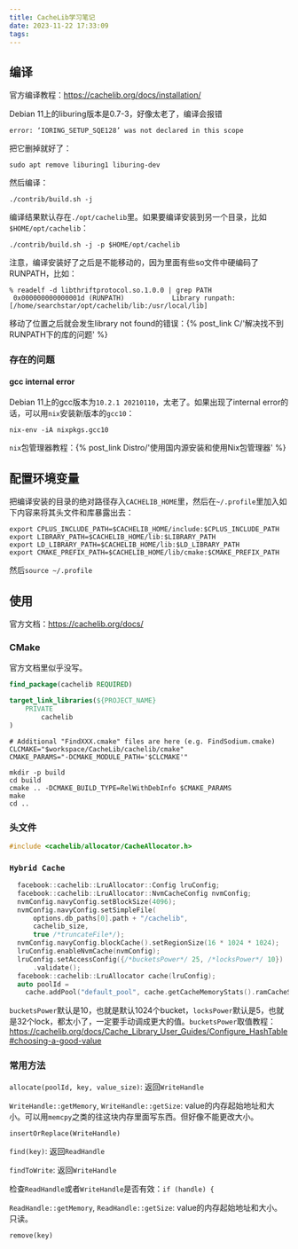 ```yaml
---
title: CacheLib学习笔记
date: 2023-11-22 17:33:09
tags:
---
```


## 编译

官方编译教程：<https://cachelib.org/docs/installation/>

Debian 11上的liburing版本是0.7-3，好像太老了，编译会报错

```text
error: ‘IORING_SETUP_SQE128’ was not declared in this scope
```

把它删掉就好了：

```shell
sudo apt remove liburing1 liburing-dev
```

然后编译：

```shell
./contrib/build.sh -j
```

编译结果默认存在`./opt/cachelib`里。如果要编译安装到另一个目录，比如`$HOME/opt/cachelib`：

```shell
./contrib/build.sh -j -p $HOME/opt/cachelib
```

注意，编译安装好了之后是不能移动的，因为里面有些so文件中硬编码了RUNPATH，比如：

```text
% readelf -d libthriftprotocol.so.1.0.0 | grep PATH
 0x000000000000001d (RUNPATH)            Library runpath: [/home/searchstar/opt/cachelib/lib:/usr/local/lib]
```

移动了位置之后就会发生library not found的错误：{% post_link C/'解决找不到RUNPATH下的库的问题' %}

### 存在的问题

#### gcc internal error

Debian 11上的gcc版本为`10.2.1 20210110`，太老了。如果出现了internal error的话，可以用`nix`安装新版本的`gcc10`：

```shell
nix-env -iA nixpkgs.gcc10
```

`nix`包管理器教程：{% post_link Distro/'使用国内源安装和使用Nix包管理器' %}

## 配置环境变量

把编译安装的目录的绝对路径存入`CACHELIB_HOME`里，然后在`~/.profile`里加入如下内容来将其头文件和库暴露出去：

```shell
export CPLUS_INCLUDE_PATH=$CACHELIB_HOME/include:$CPLUS_INCLUDE_PATH
export LIBRARY_PATH=$CACHELIB_HOME/lib:$LIBRARY_PATH
export LD_LIBRARY_PATH=$CACHELIB_HOME/lib:$LD_LIBRARY_PATH
export CMAKE_PREFIX_PATH=$CACHELIB_HOME/lib/cmake:$CMAKE_PREFIX_PATH
```

然后`source ~/.profile`

## 使用

官方文档：<https://cachelib.org/docs/>

### CMake

官方文档里似乎没写。

```cmake
find_package(cachelib REQUIRED)

target_link_libraries(${PROJECT_NAME}
	PRIVATE
		cachelib
)
```

```shell
# Additional "FindXXX.cmake" files are here (e.g. FindSodium.cmake)
CLCMAKE="$workspace/CacheLib/cachelib/cmake"
CMAKE_PARAMS="-DCMAKE_MODULE_PATH='$CLCMAKE'"

mkdir -p build
cd build
cmake .. -DCMAKE_BUILD_TYPE=RelWithDebInfo $CMAKE_PARAMS
make
cd ..
```

### 头文件

```cpp
#include <cachelib/allocator/CacheAllocator.h>
```

### `Hybrid Cache`

```cpp
  facebook::cachelib::LruAllocator::Config lruConfig;
  facebook::cachelib::LruAllocator::NvmCacheConfig nvmConfig;
  nvmConfig.navyConfig.setBlockSize(4096);
  nvmConfig.navyConfig.setSimpleFile(
      options.db_paths[0].path + "/cachelib",
      cachelib_size,
      true /*truncateFile*/);
  nvmConfig.navyConfig.blockCache().setRegionSize(16 * 1024 * 1024);
  lruConfig.enableNvmCache(nvmConfig);
  lruConfig.setAccessConfig({/*bucketsPower*/ 25, /*locksPower*/ 10})
      .validate();
  facebook::cachelib::LruAllocator cache(lruConfig);
  auto poolId =
    cache.addPool("default_pool", cache.getCacheMemoryStats().ramCacheSize);
```

`bucketsPower`默认是10，也就是默认1024个bucket，`locksPower`默认是5，也就是32个lock，都太小了，一定要手动调成更大的值。`bucketsPower`取值教程：<https://cachelib.org/docs/Cache_Library_User_Guides/Configure_HashTable#choosing-a-good-value>

### 常用方法

`allocate(poolId, key, value_size)`: 返回`WriteHandle`

`WriteHandle::getMemory`, `WriteHandle::getSize`: value的内存起始地址和大小。可以用`memcpy`之类的往这块内存里面写东西。但好像不能更改大小。

`insertOrReplace(WriteHandle)`

`find(key)`: 返回`ReadHandle`

`findToWrite`: 返回`WriteHandle`

检查`ReadHandle`或者`WriteHandle`是否有效：`if (handle) {`

`ReadHandle::getMemory`, `ReadHandle::getSize`: value的内存起始地址和大小。只读。

`remove(key)`

